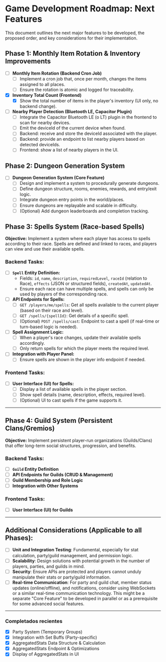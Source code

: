 # Game Development Roadmap: Next Features

This document outlines the next major features to be developed, the proposed order, and key considerations for their implementation.

## Phase 1: Monthly Item Rotation & Inventory Improvements

- [ ] **Monthly Item Rotation (Backend Cron Job)**
  - [ ] Implement a cron job that, once per month, changes the items assigned to all places.
  - [ ] Ensure the rotation is atomic and logged for traceability.
- [x] **Inventory Total Count (Frontend)**
  - [x] Show the total number of items in the player's inventory (UI only, no backend change).
- [ ] **Nearby Player Detection (Bluetooth LE, Capacitor Plugin)**
  - [ ] Integrate the Capacitor Bluetooth LE (o LT) plugin in the frontend to scan for nearby devices.
  - [ ] Emit the deviceId of the current device when found.
  - [ ] Backend: receive and store the deviceId associated with the player.
  - [ ] Backend: provide an endpoint to list nearby players based on detected deviceIds.
  - [ ] Frontend: show a list of nearby players in the UI.

## Phase 2: Dungeon Generation System

- [ ] **Dungeon Generation System (Core Feature)**
  - [ ] Design and implement a system to procedurally generate dungeons.
  - [ ] Define dungeon structure, rooms, enemies, rewards, and entry/exit logic.
  - [ ] Integrate dungeon entry points in the world/places.
  - [ ] Ensure dungeons are replayable and scalable in difficulty.
  - [ ] (Optional) Add dungeon leaderboards and completion tracking.

## Phase 3: Spells System (Race-based Spells)

**Objective:** Implement a system where each player has access to spells according to their race. Spells are defined and linked to races, and players can view and use their available spells.

### Backend Tasks:

- [ ] **`Spell` Entity Definition:**
  - Fields: `id`, `name`, `description`, `requiredLevel`, `raceId` (relation to Race), `effects` (JSON or structured fields), `createdAt`, `updatedAt`.
  - Ensure each race can have multiple spells, and spells can only be used by players of the corresponding race.
- [ ] **API Endpoints for Spells:**
  - [ ] `GET /players/me/spells`: Get all spells available to the current player (based on their race and level).
  - [ ] `GET /spells/{spellId}`: Get details of a specific spell.
  - [ ] (Optional) `POST /spells/cast`: Endpoint to cast a spell (if real-time or turn-based logic is needed).
- [ ] **Spell Assignment Logic:**
  - [ ] When a player's race changes, update their available spells accordingly.
  - [ ] Only return spells for which the player meets the required level.
- [ ] **Integration with Player Panel:**
  - [ ] Ensure spells are shown in the player info endpoint if needed.

### Frontend Tasks:

- [ ] **User Interface (UI) for Spells:**
  - [ ] Display a list of available spells in the player section.
  - [ ] Show spell details (name, description, effects, required level).
  - [ ] (Optional) UI to cast spells if the game supports it.

---

## Phase 4: Guild System (Persistent Clans/Gremios)

**Objective:** Implement persistent player-run organizations (Guilds/Clans) that offer long-term social structures, progression, and benefits.

### Backend Tasks:

- [ ] **`Guild` Entity Definition**
- [ ] **API Endpoints for Guilds (CRUD & Management)**
- [ ] **Guild Membership and Role Logic**
- [ ] **Integration with Other Systems**

### Frontend Tasks:

- [ ] **User Interface (UI) for Guilds**

---

## Additional Considerations (Applicable to all Phases):

- [ ] **Unit and Integration Testing**: Fundamental, especially for stat calculation, party/guild management, and permission logic.
- [ ] **Scalability**: Design solutions with potential growth in the number of players, parties, and guilds in mind.
- [ ] **Security**: Ensure APIs are protected and players cannot unduly manipulate their stats or party/guild information.
- [ ] **Real-time Communication**: For party and guild chat, member status updates (online/offline), and notifications, consider using WebSockets or a similar real-time communication technology. This might be a separate "Core Feature" to be developed in parallel or as a prerequisite for some advanced social features.

---

### Completados recientes

- [x] Party System (Temporary Groups)
- [x] Integration with Set Buffs (Party-specific)
- [x] AggregatedStats Data Structure & Calculation
- [x] AggregatedStats Endpoint & Optimizations
- [x] Display of AggregatedStats in UI
